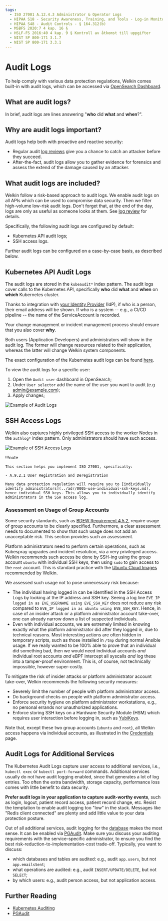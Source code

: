 ```yaml
---
tags:
  - ISO 27001 A.12.4.3 Administrator & Operator Logs
  - HIPAA S18 - Security Awareness, Training, and Tools - Log-in Monitoring - § 164.308(a)(5)(ii)(C)
  - HIPAA S48 - Audit Controls - § 164.312(b)
  - MSBFS 2020:7 4 kap. 16 §
  - HSLF-FS 2016:40 4 kap. 9 § Kontroll av åtkomst till uppgifter
  - NIST SP 800-171 3.1.7
  - NIST SP 800-171 3.3.1
---
```


# Audit Logs

To help comply with various data protection regulations, Welkin comes built-in with audit logs, which can be accessed via [OpenSearch Dashboard](../user-guide/logs.md).

## What are audit logs?

In brief, audit logs are lines answering "**who** did **what** and **when**?".

## Why are audit logs important?

Audit logs help both with proactive and reactive security:

- Regular audit [log reviews](log-review.md) give you a chance to catch an attacker before they succeed.
- After-the-fact, audit logs allow you to gather evidence for forensics and assess the extend of the damage caused by an attacker.

## What audit logs are included?

Welkin follow a risk-based approach to audit logs.
We enable audit logs on all APIs which can be used to compromise data security.
Then we filter high-volume low-risk audit logs.
Don't forget that, at the end of the day, logs are only as useful as someone looks at them.
See [log review](log-review.md) for details.

Specifically, the following audit logs are configured by default:

- Kubernetes API audit logs;
- SSH access logs.

Further audit logs can be configured on a case-by-case basis, as described below.

## Kubernetes API Audit Logs

The audit logs are stored in the `kubeaudit*` index pattern.
The audit logs cover calls to the Kubernetes API, specifically **who** did **what** and **when** on **which** Kubernetes cluster.

Thanks to integration with [your Identity Provider](../user-guide/kubernetes-api.md#authentication-and-access-control-in-welkin) (IdP), if who is a person, their email address will be shown. If who is a system -- e.g., a CI/CD pipeline -- the name of the ServiceAccount is recorded.

Your change management or incident management process should ensure that you also cover **why**.

Both users (Application Developers) and administrators will show in the audit log. The former will change resources related to their application, whereas the latter will change Welkin system components.

The exact configuration of the Kubernetes audit logs can be found [here](https://github.com/elastisys/compliantkubernetes-kubespray/blob/main/config/common/group_vars/k8s_cluster/ck8s-k8s-cluster.yaml).

To view the audit logs for a specific user:

1. Open the `Audit user` dashboard in OpenSearch;
1. Under `User selector` add the name of the user you want to audit (e.g <admin@example.com>);
1. Apply changes;

![Example of Audit Logs](img/audit-logs.png)

## SSH Access Logs

Welkin also captures highly privileged SSH access to the worker Nodes in the `authlog*` index pattern. Only administrators should have such access.

![Example of SSH Access Logs](img/authlog.png)

!!!note

    This section helps you implement ISO 27001, specifically:

    - A.9.2.1 User Registration and Deregistration

    Many data protection regulation will require you to [individually identify administrators](../adr/0005-use-individual-ssh-keys.md), hence individual SSH keys. This allows you to individually identify administrators in the SSH access log.

### Assessment on Usage of Group Accounts

Some security standards, such as [BDEW Requirement 4.5.2](https://www.bdew.de/media/documents/BDEW-OE-VSE-Whitepaper-3.0.pdf), require usage of group accounts to be clearly specified.
Furthermore, a clear assessment needs to documented to show that such usage does not add an unacceptable risk.
This section provides such an assessment.

Platform administrators need to perform certain operations, such as Kubespray upgrades and incident resolution, via a very privileged access.
Welkin recommends such access be done by SSH-ing using the group account `ubuntu` with individual SSH keys, then using `sudo` to gain access to the `root` account.
This is standard practice with the [Ubuntu Cloud Images](https://cloud-images.ubuntu.com/) recommended by Welkin.

We assessed such usage not to pose unnecessary risk because:

- The individual having logged in can be identified in the SSH Access Logs by looking at the IP address and SSH key.
Seeing a log line `EVE_IP logged in as EVE_USERNAME using EVE_SSH_KEY` does not reduce any risk compared to `EVE_IP logged in as ubuntu using EVE_SSH_KEY`.
Hence, in case of an insider attack or a platform administrator account take-over, one can already narrow down a list of suspected individuals.
- Even with individual accounts, we are extremely limited in knowing exactly what the platform administrator did after they logged in, due to technical reasons.
Most interesting actions are often hidden in temporary scripts, such as those installed in `/tmp` during normal Ansible usage.
If we really wanted to be 100% able to prove that an individual did something bad, then we would need individual accounts _and_ individual root accounts _and_ eBPF intercept all syscalls _and_ log these into a tamper-proof environment.
This is, of course, not technically impossible, however super-costly.

To mitigate the risk of insider attacks or platform administrator account take-over, Welkin recommends the following security measures:

- Severely limit the number of people with platform administrator access.
- Do background checks on people with platform administrator access.
- Enforce security hygiene on platform administrator workstations, e.g., no personal errands nor unauthorized applications.
- Enforce storing SSH keys on a Hardware Security Module (HSM) which requires user interaction before logging in, such as [YubiKeys](https://www.yubico.com/).

Note that, except these two group accounts (`ubuntu` and `root`), all Welkin access happens via individual accounts, as illustrated in the [Credentials](../operator-manual/credentials.md) page.

## Audit Logs for Additional Services

The Kubernetes Audit Logs capture user access to additional services, i.e., `kubectl exec` or `kubectl port-forward` commands. Additional services usually do not have audit logging enabled, since that generates a lot of log entries. Too often the extra bandwidth, storage capacity, performance loss comes with little benefit to data security.

**Prefer audit logs in your application to capture audit-worthy events**, such as login, logout, patient record access, patient record change, etc. Resist the temptation to enable audit logging too "low" in the stack. Messages like "Redis client connected" are plenty and add little value to your data protection posture.

Out of all additional services, audit logging for the [database](../user-guide/additional-services/postgresql.md) makes the most sense. It can be enabled via [PGAudit](https://github.com/pgaudit/pgaudit/blob/master/README.md). Make sure you discuss your auditing requirements with the service-specific administrator, to ensure you find the best risk-reduction-to-implementation-cost trade-off. Typically, you want to discuss:

- which databases and tables are audited: e.g., audit `app.users`, but not `app.emailsSent`;
- what operations are audited: e.g., audit `INSERT/UPDATE/DELETE`, but not `SELECT`;
- by which users: e.g., audit person access, but not application access.

## Further Reading

- [Kubernetes Auditing](https://kubernetes.io/docs/tasks/debug/debug-cluster/audit/)
- [PGAudit](https://www.pgaudit.org/)
